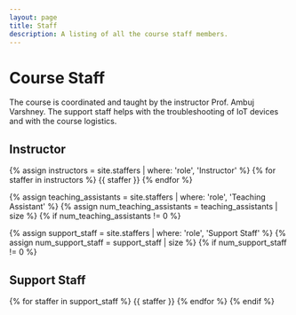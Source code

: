 ```yaml
---
layout: page
title: Staff
description: A listing of all the course staff members.
---
```


# Course Staff

The course is coordinated and taught by the instructor Prof. Ambuj Varshney. The support staff helps with the troubleshooting of IoT devices and with the course logistics.

## Instructor

{% assign instructors = site.staffers | where: 'role', 'Instructor' %}
{% for staffer in instructors %}
{{ staffer }}
{% endfor %}

{% assign teaching_assistants = site.staffers | where: 'role', 'Teaching Assistant' %}
{% assign num_teaching_assistants = teaching_assistants | size %}
{% if num_teaching_assistants != 0 %}

{% assign support_staff = site.staffers | where: 'role', 'Support Staff' %}
{% assign num_support_staff = support_staff | size %}
{% if num_support_staff != 0 %}


## Support Staff

{% for staffer in support_staff %}
{{ staffer }}
{% endfor %}
{% endif %}